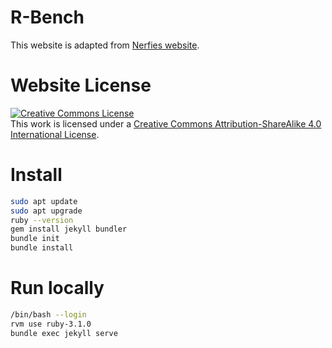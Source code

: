 # R-Bench

This website is adapted from [Nerfies website](https://nerfies.github.io).

# Website License
<a rel="license" href="http://creativecommons.org/licenses/by-sa/4.0/"><img alt="Creative Commons License" style="border-width:0" src="https://i.creativecommons.org/l/by-sa/4.0/88x31.png" /></a><br />This work is licensed under a <a rel="license" href="http://creativecommons.org/licenses/by-sa/4.0/">Creative Commons Attribution-ShareAlike 4.0 International License</a>.


# Install
```bash
sudo apt update
sudo apt upgrade
ruby --version
gem install jekyll bundler
bundle init
bundle install
```

# Run locally
```bash
/bin/bash --login
rvm use ruby-3.1.0
bundle exec jekyll serve
```